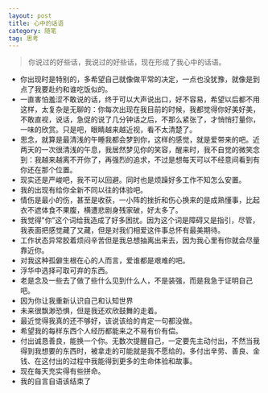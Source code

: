 ```yaml
---
layout: post
title: 心中的话语
category: 随笔
tag: 思考
---
```

> 你说过的好些话，我说过的好些话，现在形成了我心中的话语。

- 你出现时是特别的，多希望自己就像做平常的决定，一点也没犹豫，就像是到点了我要赴约和谁吃饭似的。
- 一直害怕羞涩不敢说的话，终于可以大声说出口，好不容易，希望以后都不用这样，太复杂是无聊的：你每次出现在我目前的时候，我都觉得你好美好美，不敢直视，说话，急促的说了几分钟话之后，不那么紧张了，才悄悄打量你，一味的欣赏。只是吧，眼睛越来越近视，看不太清楚了。
- 思念，就算是最清浅的午睡我都会梦到你，这样的感觉，就是爱带来的吧。近两天的一次很清浅的午息，我居然梦见你的笑容，醒来时，我不自觉的微笑念到：我越来越离不开你了，再强烈的追求，不过是想每天可以不经意间看到有你还在那个位置。
- 现实还是严峻吧，我不可以回避。同时也是烦躁好多工作不知怎么安置。
- 我的出现有给你全新不同以往的体验吧。
- 情伤是最小的伤，甚至是收获，一小阵的挫折和伤心换来的是成熟懂事，比起衣不遮体食不果腹，横遭悲剧身残家破，好太多了。
- 我觉得"你"这个词给我造成了好多困扰。因为这个词是障碍又是指引，尽管，我表面把感觉藏了又藏，但是对我们相爱这件事总怀有最美期待。
- 工作状态异常胶着烦闷辛苦但是我总想抽离出来去，因为我心里有你就会尽量靠近你。
- 对我这种孤僻生根在心的人而言，爱谁都是艰难的吧。
- 浮华中选择可取可弃的东西。
- 老是念及一些去了做了些什么见到什么人，不是装强，而是我急于证明自己吧。
- 因为你让我重新认识自己和认知世界
- 未来很飘渺恐惧，但是我还欢欣鼓舞的走着。
- 最近觉得我真的还不够好，该说该给的肯定一句都没做。
- 希望我的每样东西个人经历都能来之不易有价有偿。
- 付出诚恳善良，能换一个你。无数次提醒自己，一定要先主动付出，不然当我得到我想要的东西时，被拿走的可能就是我不愿给的。多付出辛劳、善良、金钱、在这付出的过程中我能得到更多的生命体验和故事。
- 现在每天充实得有些拼命。
- 我的自言自语该结束了
